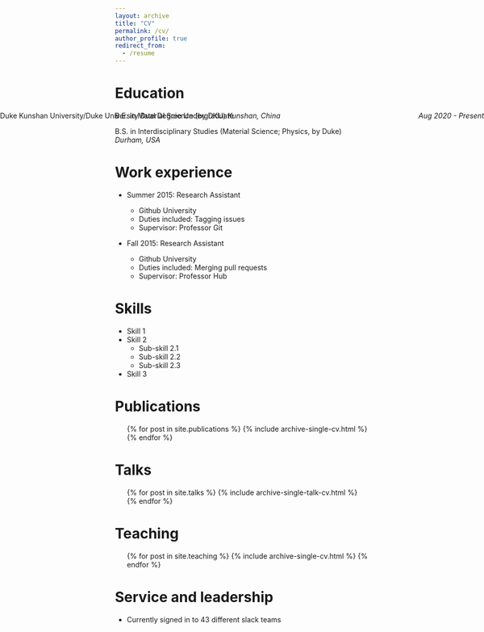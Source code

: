 ```yaml
---
layout: archive
title: "CV"
permalink: /cv/
author_profile: true
redirect_from:
  - /resume
---
```



Education
======


<div style="position: absolute; left: 0"> Duke Kunshan University/Duke University Dual Degree Undergraduate </div> 
<div style="position: absolute; right: 0"><em>Aug 2020 - Present</em></div> 

B.E. in Material Science (by DKU) <span><em>Kunshan, China</em></span>

B.S. in Interdisciplinary Studies (Material Science; Physics, by Duke) <span><em>Durham, USA</em></span>

Work experience
======
* Summer 2015: Research Assistant
  * Github University
  * Duties included: Tagging issues
  * Supervisor: Professor Git

* Fall 2015: Research Assistant
  * Github University
  * Duties included: Merging pull requests
  * Supervisor: Professor Hub
  
Skills
======
* Skill 1
* Skill 2
  * Sub-skill 2.1
  * Sub-skill 2.2
  * Sub-skill 2.3
* Skill 3

Publications
======
  <ul>{% for post in site.publications %}
    {% include archive-single-cv.html %}
  {% endfor %}</ul>
  
Talks
======
  <ul>{% for post in site.talks %}
    {% include archive-single-talk-cv.html %}
  {% endfor %}</ul>
  
Teaching
======
  <ul>{% for post in site.teaching %}
    {% include archive-single-cv.html %}
  {% endfor %}</ul>
  
Service and leadership
======
* Currently signed in to 43 different slack teams
